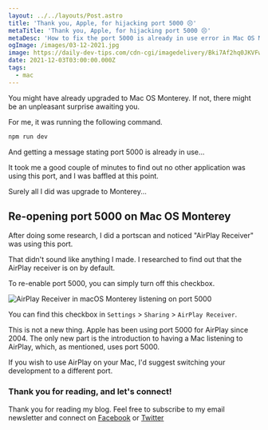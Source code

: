 ```yaml
---
layout: ../../layouts/Post.astro
title: 'Thank you, Apple, for hijacking port 5000 😣'
metaTitle: 'Thank you, Apple, for hijacking port 5000 😣'
metaDesc: 'How to fix the port 5000 is already in use error in Mac OS Moneterey'
ogImage: /images/03-12-2021.jpg
image: https://daily-dev-tips.com/cdn-cgi/imagedelivery/Bki7Af2hq0JKVFw1XYYMQg/2309ddf3-6cd5-41e6-9d99-69bab1809800
date: 2021-12-03T03:00:00.000Z
tags:
  - mac
---
```


You might have already upgraded to Mac OS Monterey. If not, there might be an unpleasant surprise awaiting you.

For me, it was running the following command.

```bash
npm run dev
```

And getting a message stating port 5000 is already in use...

It took me a good couple of minutes to find out no other application was using this port, and I was baffled at this point.

Surely all I did was upgrade to Monterey...

## Re-opening port 5000 on Mac OS Monterey

After doing some research, I did a portscan and noticed "AirPlay Receiver" was using this port.

That didn't sound like anything I made.
I researched to find out that the AirPlay receiver is on by default.

To re-enable port 5000, you can simply turn off this checkbox.

![AirPlay Receiver in macOS Monterey listening on port 5000](https://cdn.hashnode.com/res/hashnode/image/upload/v1637558048297/YHaewxiZ2.png)

You can find this checkbox in `Settings` > `Sharing` > `AirPlay Receiver`.

This is not a new thing. Apple has been using port 5000 for AirPlay since 2004.
The only new part is the introduction to having a Mac listening to AirPlay, which, as mentioned, uses port 5000.

If you wish to use AirPlay on your Mac, I'd suggest switching your development to a different port.

### Thank you for reading, and let's connect!

Thank you for reading my blog. Feel free to subscribe to my email newsletter and connect on [Facebook](https://www.facebook.com/DailyDevTipsBlog) or [Twitter](https://twitter.com/DailyDevTips1)
